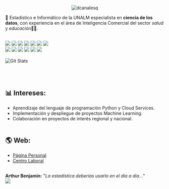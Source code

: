 <p align="center">
  <img src="http://drive.google.com/uc?export=view&id=1Nzc-xvkkDKaZLHP-jca8Wz-lN1fVlW5P" alt="dcanalesq">
</p>
🎲 Estadístico e Informático de la UNALM especialista en <b>ciencia de los datos</b>, con experiencia en el área de Inteligencia Comercial del sector <i>salud</i> y <i>educación</i>🏥🏫.
<br><br>

![](https://img.shields.io/badge/Windows-0078D6?style=for-the-badge&logo=windows&logoColor=white)
![](https://img.shields.io/badge/Ubuntu-E95420?style=for-the-badge&logo=ubuntu&logoColor=white)
![](https://img.shields.io/badge/Slack-4A154B?style=for-the-badge&logo=slack&logoColor=white)
![](https://img.shields.io/badge/Trello-0052CC?style=for-the-badge&logo=trello&logoColor=white)
![](https://img.shields.io/badge/HTML5-E34F26?style=for-the-badge&logo=html5&logoColor=white)
![](https://img.shields.io/badge/CSS3-1572B6?style=for-the-badge&logo=css3&logoColor=white)
![](https://img.shields.io/badge/JavaScript-F7DF1E?style=for-the-badge&logo=javascript&logoColor=black)
<br>
![](https://img.shields.io/badge/Visual_Studio_Code-0078D4?style=for-the-badge&logo=visual%20studio%20code&logoColor=white)
![](https://img.shields.io/badge/Microsoft_SQL_Server-CC2927?style=for-the-badge&logo=microsoft-sql-server&logoColor=white)
![](https://img.shields.io/badge/MySQL-005C84?style=for-the-badge&logo=mysql&logoColor=white)
![](https://img.shields.io/badge/R-276DC3?style=for-the-badge&logo=r&logoColor=white)
![](https://img.shields.io/badge/Python-3776AB?style=for-the-badge&logo=python&logoColor=white)
![](https://img.shields.io/badge/GIT-E44C30?style=for-the-badge&logo=git&logoColor=white)
<br><br>
![Git Stats](https://github-readme-stats.vercel.app/api?username=dcanalesq&show_icons=true&theme=radical)

<br><br>
**📊 Intereses:**
------
- Aprendizaje del lenguaje de programación Python y Cloud Services.
- Implementación y despliegue de proyectos Machine Learning.
- Colaboración en proyectos de interés regional y nacional.
<br><br>

**🌎 Web:**
------
* [Página Personal](https://dcanalesq.github.io/)
* [Centro Laboral](https://sites.google.com/esan.edu.pe/inteligenciacomercial)
<br><br>

**Arthur Benjamin:** "*La estadística deberías usarlo en el día a día...*"
<br>
[![](http://img.youtube.com/vi/BhMKmovNjvc/0.jpg)](http://www.youtube.com/watch?v=BhMKmovNjvc)
